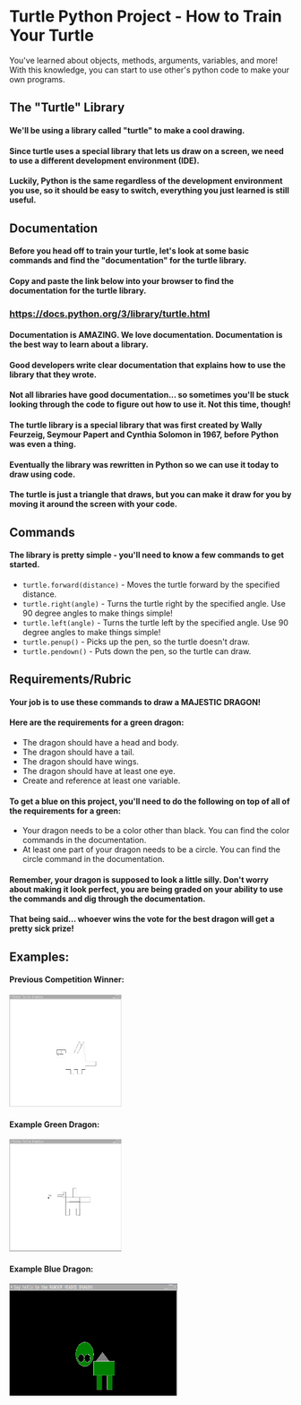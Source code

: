 # Turtle Python Project - How to Train Your Turtle

 You've learned about objects, methods, arguments, variables, and more!
With this knowledge, you can start to use other's python code to make your own programs.

## The "Turtle" Library
#### We'll be using a library called "turtle" to make a cool drawing.
#### Since turtle uses a special library that lets us draw on a screen, we need to use a different development environment (IDE).
#### Luckily, Python is the same regardless of the development environment you use, so it should be easy to switch, everything you just learned is still useful.

## Documentation
#### Before you head off to train your turtle, let's look at some basic commands and find the "documentation" for the turtle library.

#### Copy and paste the link below into your browser to find the documentation for the turtle library.
### https://docs.python.org/3/library/turtle.html

#### Documentation is AMAZING. We love documentation. Documentation is the best way to learn about a library.
#### Good developers write clear documentation that explains how to use the library that they wrote. 
#### Not all libraries have good documentation... so sometimes you'll be stuck looking through the code to figure out how to use it. Not this time, though!


#### The turtle library is a special library that was first created by Wally Feurzeig, Seymour Papert and Cynthia Solomon in 1967, before Python was even a thing.
#### Eventually the library was rewritten in Python so we can use it today to draw using code.
#### The turtle is just a triangle that draws, but you can make it draw for you by moving it around the screen with your code.



## Commands
#### The library is pretty simple - you'll need to know a few commands to get started.
- `turtle.forward(distance)` - Moves the turtle forward by the specified distance.
- `turtle.right(angle)` - Turns the turtle right by the specified angle. Use 90 degree angles to make things simple!
- `turtle.left(angle)` - Turns the turtle left by the specified angle. Use 90 degree angles to make things simple!
- `turtle.penup()` - Picks up the pen, so the turtle doesn't draw.
- `turtle.pendown()` - Puts down the pen, so the turtle can draw.


## Requirements/Rubric
#### Your job is to use these commands to draw a MAJESTIC DRAGON!
#### Here are the requirements for a green dragon:
- The dragon should have a head and body.
- The dragon should have a tail.
- The dragon should have wings.
- The dragon should have at least one eye.
- Create and reference at least one variable.

#### To get a blue on this project, you'll need to do the following on top of all of the requirements for a green:
- Your dragon needs to be a color other than black. You can find the color commands in the documentation.
- At least one part of your dragon needs to be a circle. You can find the circle command in the documentation.


#### Remember, your dragon is supposed to look a little silly. Don't worry about making it look perfect, you are being graded on your ability to use the commands and dig through the documentation.
#### That being said... whoever wins the vote for the best dragon will get a pretty sick prize!

## Examples:
#### Previous Competition Winner:
<img src="Example_Dragon.png" width="200" height="200" />

#### Example Green Dragon:
<img src="Green_Dragon.png" width="200" height="200" />

#### Example Blue Dragon:
<img src="Blue_Dragon.png" width="300" height="200" />





